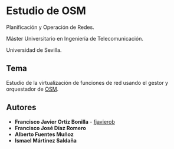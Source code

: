 # Estudio de OSM

Planificación y Operación de Redes.

Máster Universitario en Ingeniería de Telecomunicación.

Universidad de Sevilla.

## Tema

Estudio de la virtualización de funciones de red usando el gestor y orquestador de [OSM](https://osm.etsi.org/).

## Autores

* **Francisco Javier  Ortiz Bonilla** - [fjavierob](https://github.com/fjavierob)
* **Francisco José Díaz Romero**
* **Alberto Fuentes Muñoz**
* **Ismael Mártinez Saldaña**
